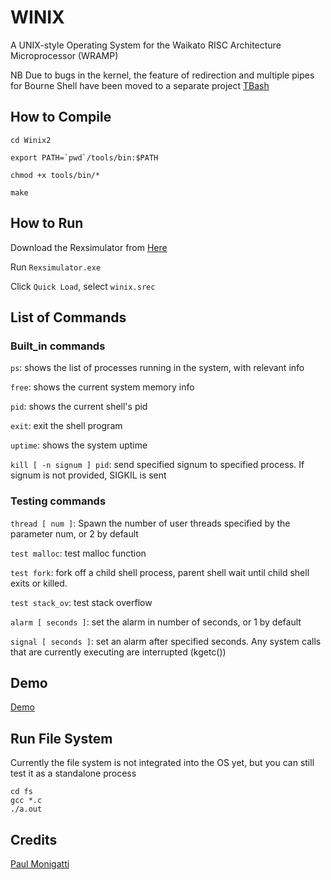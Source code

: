 # WINIX
A UNIX-style Operating System for the Waikato RISC Architecture Microprocessor (WRAMP)

NB Due to bugs in the kernel, the feature of redirection and multiple pipes for Bourne Shell have been moved to a separate project [TBash](https://github.com/halfer53/TBash)

## How to Compile
```cd Winix2```

```export PATH=`pwd`/tools/bin:$PATH```

```chmod +x tools/bin/*```

```make```

## How to Run

Download the Rexsimulator from [Here](https://github.com/halfer53/rexsimulator/releases/tag/2.0.1)

Run ```Rexsimulator.exe```

Click ```Quick Load```, select ```winix.srec```

## List of Commands

### Built_in commands

```ps```: shows the list of processes running in the system, with relevant info

```free```: shows the current system memory info

```pid```: shows the current shell's pid

```exit```: exit the shell program

```uptime```: shows the system uptime

```kill [ -n signum ] pid```: send specified signum to specified process. If signum is not provided, SIGKIL is sent

### Testing commands

```thread [ num ]```: Spawn the number of user threads specified by the parameter num, or 2 by default

```test malloc```: test malloc function

```test fork```: fork off a child shell process, parent shell wait until child shell exits or killed.

```test stack_ov```: test stack overflow

```alarm [ seconds ]```: set the alarm in number of seconds, or 1 by default

```signal [ seconds ]```: set an alarm after specified seconds. Any system calls that are currently executing are interrupted (kgetc()) 

## Demo

[Demo](https://github.com/halfer53/Winix2/blob/master/Documentations/demo.md)

## Run File System

Currently the file system is not integrated into the OS yet, but you can still test it as a standalone process

```
cd fs
gcc *.c
./a.out
```

## Credits
[Paul Monigatti](https://nz.linkedin.com/in/paulmonigatti)
